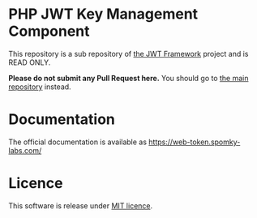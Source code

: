 PHP JWT Key Management Component
================================

This repository is a sub repository of [the JWT Framework](https://github.com/web-token/jwt-framework) project and is READ ONLY.

**Please do not submit any Pull Request here.**
You should go to [the main repository](https://github.com/web-token/jwt-framework) instead.

# Documentation

The official documentation is available as https://web-token.spomky-labs.com/ 

# Licence

This software is release under [MIT licence](LICENSE).
